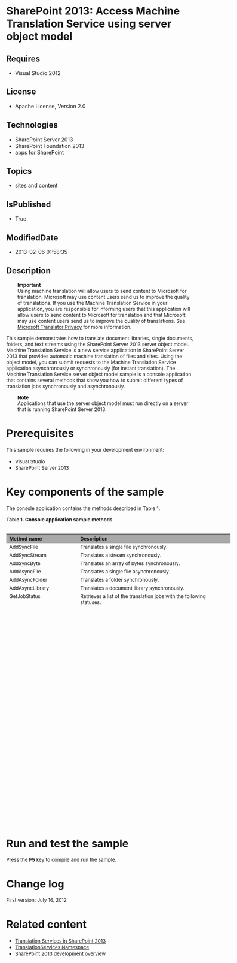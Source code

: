# SharePoint 2013: Access Machine Translation Service using server object model
## Requires
* Visual Studio 2012
## License
* Apache License, Version 2.0
## Technologies
* SharePoint Server 2013
* SharePoint Foundation 2013
* apps for SharePoint
## Topics
* sites and content
## IsPublished
* True
## ModifiedDate
* 2013-02-06 01:58:35
## Description

<p style="padding-left:30px"><strong><span style="font-size:small">Important</span></strong><br>
<span style="font-size:small">Using machine translation will allow users to send content to Microsoft for translation. Microsoft may use content users send us to improve the quality of translations. If you use the Machine Translation Service in your application,
 you are responsible for informing users that this application will allow users to send content to Microsoft for translation and that Microsoft may use content users send us to improve the quality of translations. See
<a href="http://msdn.microsoft.com/en-us/library/hh464486.aspx">Microsoft Translator Privacy</a> for more information.</span></p>
<p><span style="font-size:small">This sample demonstrates how to translate document libraries, single documents, folders, and text streams using the SharePoint Server 2013 server object model. Machine Translation Service is a new service application in SharePoint
 Server 2013 that provides automatic machine translation of files and sites. Using the object model, you can submit requests to the Machine Translation Service application asynchronously or synchronously (for instant translation). The Machine Translation Service
 server object model sample is a console application that contains several methods that show you how to submit different types of translation jobs synchronously and asynchronously.</span><span style="font-size:small">&nbsp;</span></p>
<p style="padding-left:30px"><strong><span style="font-size:small">Note</span></strong><br>
<span style="font-size:small">Applications that use the server object model must run directly on a server that is running SharePoint Server 2013.</span></p>
<h1>Prerequisites</h1>
<p><span style="font-size:small">This sample requires the following in your development environment:</span></p>
<ul>
<li><span style="font-size:small">Visual Studio</span> </li><li><span style="font-size:small">SharePoint Server 2013</span> </li></ul>
<h1>Key components of the sample</h1>
<p><span style="font-size:small">The console application contains the methods described in Table 1.</span></p>
<p><strong><span style="font-size:small">Table 1. Console application sample methods</span></strong></p>
<table border="0" cellspacing="5" cellpadding="5" frame="void" align="left" style="width:601px; height:212px">
<tbody>
<tr style="background-color:#a9a9a9">
<th align="left" scope="col"><strong><span style="font-size:small">Method name</span></strong></th>
<th align="left" scope="col"><strong><span style="font-size:small">Description</span></strong></th>
</tr>
<tr valign="top">
<td><span style="font-size:small">AddSyncFile </span></td>
<td><span style="font-size:small">Translates a single file synchronously.</span></td>
</tr>
<tr valign="top">
<td><span style="font-size:small"><span style="font-size:small">AddSyncStream </span>
</span></td>
<td><span style="font-size:small">Translates a stream synchronously.</span></td>
</tr>
<tr valign="top">
<td><span style="font-size:small"><span style="font-size:small"><span style="font-size:small">AddSyncByte
</span></span></span></td>
<td><span style="font-size:small">Translates an array of bytes synchronously.</span></td>
</tr>
<tr valign="top">
<td><span style="font-size:x-small"><span style="font-size:small">AddAsyncFile </span>
</span></td>
<td><span style="font-size:x-small"><span style="font-size:small">Translates a single file asynchronously.</span></span></td>
</tr>
<tr valign="top">
<td><span style="font-size:small"><span style="font-size:small"><span style="font-size:small">AddAsyncFolder
</span></span></span></td>
<td><span style="font-size:x-small"><span style="font-size:small">Translates a folder synchronously.</span></span></td>
</tr>
<tr valign="top">
<td><span style="font-size:small"><span style="font-size:small"><span style="font-size:small">AddAsyncLibrary
</span></span></span></td>
<td><span style="font-size:small">Translates a document library synchronously.</span></td>
</tr>
<tr valign="top">
<td><span style="font-size:x-small"><span style="font-size:small">GetJobStatus </span>
</span></td>
<td><span style="font-size:small"><span style="font-size:small"><span style="font-size:small">Retrieves a list of the translation jobs with the following statuses:</span></span></span>
<ul>
<li><span style="font-size:small"><span style="font-size:small"><span style="font-size:small">All active jobs for all users.</span></span></span>
</li><li><span style="font-size:small"><span style="font-size:small"><span style="font-size:small">&nbsp;</span><span style="font-size:small">All active jobs for the current user.</span></span></span>
</li><li><span style="font-size:small"><span style="font-size:small"><span style="font-size:small">All jobs for all users.</span></span></span>
</li><li><span style="font-size:small"><span style="font-size:small"><span style="font-size:small">All jobs for the current user.</span></span></span>
</li></ul>
</td>
</tr>
<tr valign="top">
<td><span style="font-size:small">&nbsp;<span style="font-size:small"><span style="font-size:small">GetJobItems
</span></span></span></td>
<td><span style="font-size:small"><span style="font-size:small">Returns all the items to be translated for the specified translation job.</span>
</span></td>
</tr>
<tr valign="top">
<td><span style="font-size:small">&nbsp;<span style="font-size:small">GetSupportedLanguages
</span></span></td>
<td><span style="font-size:small">Returns all languages that are supported by Machine Translation Service.</span></td>
</tr>
<tr valign="top">
<td><span style="font-size:small"><span style="font-size:small">GetSupportedFileExtensions
</span></span></td>
<td><span style="font-size:small">Returns all the file name extensions that are supported by Machine Translation Service.</span></td>
</tr>
<tr valign="top">
<td><span style="font-size:small"><span style="font-size:small"><span style="font-size:small"><span style="font-size:small">GetMaximumFileSize</span></span></span></span></td>
<td><span style="font-size:small"><span style="font-size:small">Returns the file size limit for a specified file name extension.</span>
</span></td>
</tr>
<tr valign="top">
<td><span style="font-size:small"><span style="font-size:small"><span style="font-size:small">CancelJob
</span></span></span></td>
<td><span style="font-size:small">Cancels the specified translation job.</span></td>
</tr>
</tbody>
</table>
<h1><br>
<br>
<span style="font-size:small">&nbsp;</span><br>
<br>
<br>
</h1>
<p>&nbsp;</p>
<p>&nbsp;</p>
<p>&nbsp;</p>
<p>&nbsp;</p>
<p><br>
<br>
<br>
<br>
<br>
<span style="font-size:small">&nbsp;</span><br>
<br>
<br>
<br>
<br>
<br>
<br>
<br>
</p>
<p>&nbsp;</p>
<p>&nbsp;</p>
<h1><br>
Run and test the sample</h1>
<p><span style="font-size:small">Press the <strong>F5</strong> key to compile and run the sample.</span></p>
<h1>Change log</h1>
<p><span style="font-size:small">First version:&nbsp;July 16, 2012</span></p>
<h1>Related content</h1>
<ul>
<li><span style="font-size:small"><a title="http://msdn.microsoft.com/library/15a81428-da94-40b8-8ed4-6a12f05661e2.aspx" href="http://msdn.microsoft.com/library/15a81428-da94-40b8-8ed4-6a12f05661e2.aspx">Translation Services in SharePoint 2013</a></span>
</li><li><span style="font-size:small"><a title="http://msdn.microsoft.com/library/Microsoft.Office.TranslationServices.aspx" href="http://msdn.microsoft.com/library/Microsoft.Office.TranslationServices.aspx">TranslationServices Namespace</a></span>
</li><li><span style="font-size:small"><a title="http://msdn.microsoft.com/library/f86e2695-4d7a-4fc5-bc23-689de96c4b06.aspx" href="http://msdn.microsoft.com/library/f86e2695-4d7a-4fc5-bc23-689de96c4b06.aspx">SharePoint 2013 development overview</a></span>
</li></ul>
